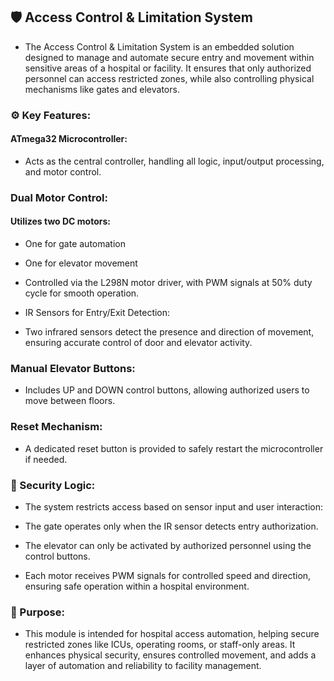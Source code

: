 ## 🛡️ Access Control & Limitation System
- The Access Control & Limitation System is an embedded solution designed to manage and automate secure entry and movement within sensitive areas of a hospital or facility. It ensures that only authorized personnel can access restricted zones, while also controlling physical mechanisms like gates and elevators.

### ⚙️ Key Features:
#### ATmega32 Microcontroller:
- Acts as the central controller, handling all logic, input/output processing, and motor control.

### Dual Motor Control:
#### Utilizes two DC motors:

- One for gate automation

- One for elevator movement
 - Controlled via the L298N motor driver, with PWM signals at 50% duty cycle for smooth operation.

- IR Sensors for Entry/Exit Detection:
- Two infrared sensors detect the presence and direction of movement, ensuring accurate control of door and elevator activity.

### Manual Elevator Buttons:
- Includes UP and DOWN control buttons, allowing authorized users to move between floors.

### Reset Mechanism:
- A dedicated reset button is provided to safely restart the microcontroller if needed.

### 🔐 Security Logic:
- The system restricts access based on sensor input and user interaction:

- The gate operates only when the IR sensor detects entry authorization.

- The elevator can only be activated by authorized personnel using the control buttons.

- Each motor receives PWM signals for controlled speed and direction, ensuring safe operation within a hospital environment.

### 🧠 Purpose:
- This module is intended for hospital access automation, helping secure restricted zones like ICUs, operating rooms, or staff-only areas. It enhances physical security, ensures controlled movement, and adds a layer of automation and reliability to facility management.



